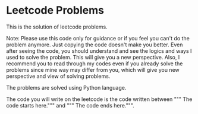 # Leetcode Problems

This is the solution of leetcode problems.

Note: Please use this code only for guidance or if you feel you can't do the problem anymore. Just copying the code doesn't make you better. Even after seeing the code, you should understand and see the logics and ways I used to solve the problem. This will give you a new perspective. Also, I recommend you to read through my codes even if you already solve the problems since mine way may differ from you, which will give you new perspective and view of solving problems.

The problems are solved using Python language.

The code you will write on the leetcode is the code written between """ The code starts here.""" and """ The code ends here.""".
